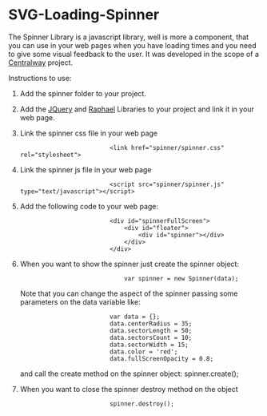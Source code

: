 SVG-Loading-Spinner
===================

The Spinner Library is a javascript library, well is more a component, that you can use in your web pages when you have loading times and you need to give some visual feedback to the user. It was developed in the scope of a <a href="https://centralway.com/en" target="_blank">Centralway</a> project.

Instructions to use:

1. Add the spinner folder to your project.

2. Add the <a href="http://docs.jquery.com/Downloading_jQuery" target="_blank">JQuery</a> and <a href="https://raw.github.com/DmitryBaranovskiy/raphael/master/raphael-min.js" target="_blank">Raphael</a> Libraries to your project and link it in your web page.

3. Link the spinner css file in your web page

                                <link href="spinner/spinner.css" rel="stylesheet">

4. Link the spinner js file in your web page

                                <script src="spinner/spinner.js" type="text/javascript"></script>

5. Add the following code to your web page:

                                <div id="spinnerFullScreen">
                                    <div id="floater">
                                        <div id="spinner"></div>
                                    </div>
                                </div>

6. When you want to show the spinner just create the spinner object:

                                    var spinner = new Spinner(data);

    Note that you can change the aspect of the spinner passing some parameters on the data variable like:

                                var data = {};
                                data.centerRadius = 35;
                                data.sectorLength = 50;
                                data.sectorsCount = 10;
                                data.sectorWidth = 15;
                                data.color = 'red';
                                data.fullScreenOpacity = 0.8;

    and call the create method on the spinner object:
                                    spinner.create();


7. When you want to close the spinner destroy method on the object

                                spinner.destroy();